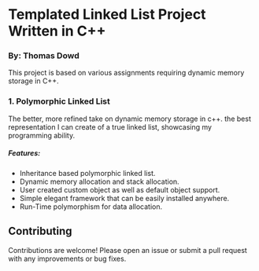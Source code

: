 # Templated Linked List Project Written in C++
### By: Thomas Dowd
This project is based on various assignments requiring dynamic memory storage in C++.
### 1. Polymorphic Linked List

The better, more refined take on dynamic memory storage in c++. the best representation I can create of a true linked list, showcasing my programming ability.

##### Features:
* Inheritance based polymorphic linked list.
* Dynamic memory allocation and stack allocation.
* User created custom object as well as default object support.
* Simple elegant framework that can be easily installed anywhere.
* Run-Time polymorphism for data allocation.

## Contributing
Contributions are welcome! Please open an issue or submit a pull request with any improvements or bug fixes.